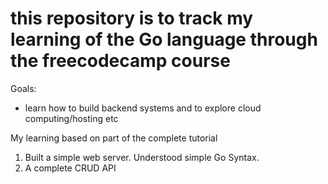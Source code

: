 # this repository is to track my learning of the Go language through the freecodecamp course

Goals:
- learn how to build backend systems and to explore cloud computing/hosting etc
  
My learning based on part of the complete tutorial
1. Built a simple web server. Understood simple Go Syntax.
2. A complete CRUD API
